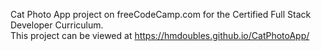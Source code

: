 Cat Photo App project on freeCodeCamp.com for the Certified Full Stack Developer Curriculum. <br>
This project can be viewed at https://hmdoubles.github.io/CatPhotoApp/
